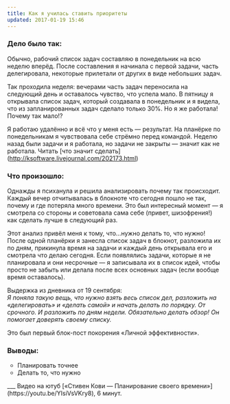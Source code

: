 ```yaml
---
title: Как я училась ставить приоритеты
updated: 2017-01-19 15:46
---
```

<h3>Дело было так:</h3> 

Обычно, рабочий список задач составляю в понедельник на всю неделю вперёд. 
После составления я начинала с первой задачи, часть делегировала, некоторые прилетали от других в виде небольших задач. 

Так проходила неделя: вечерами часть задач переносила на следующий день и оставалось чувство, что успела мало. В пятницу я открывала список задач, который создавала в понедельник и я видела, что из запланированных задач сделало только 30%. Но я же работала! Почему так мало!?

Я работаю удалённо и всё что у меня есть — результат. На планёрке по понедельникам я чувствовала себе стрёмно перед командой. Неделю назад были задачи и я работала, но задачи не закрыты — значит как не работала. Читать [что значит сделать] (http://ksoftware.livejournal.com/202173.html)

<h3>Что произошло:</h3>
Однажды я психанула и решила анализировать почему так происходит. Каждый вечер отчитывалась в блокноте что сегодня пошло не так, почему и где потеряла много времени.  Это был интересный момент — я смотрела со стороны и советовала сама себе (привет, шизофрения!) как сделать лучше в следующий раз. 

Этот анализ привёл меня к тому, что…нужно делать то, что нужно! После одной планёрки я занесла список задач в блокнот, разложила их по дням, прикинула время на задачи и каждый день открывала его и смотрела что делаю сегодня. Если появлялись задачи, которые я не планировала и они несрочные — я записывала их в список идей, чтобы просто не забыть или делала после всех основных задач (если вообще время оставалось).

Выдержка из дневника от 19 сентября:</br>
<i>Я поняла такую вещь, что нужно взять весь список дел, разложить на «делегировать» и «делать самой» и начать делать по порядку. От срочного. И разложить по дням недели. Обязательно делать обзор! Он помогает доверять своему списку.</i> 

Это был первый блок-пост покорения «Личной эффективности». 

<h3>Выводы:</h3>
<ul type="circle">
<li>Планировать точнее</li>
<li>Делать то, что нужно</li>
</ul>
___
Видео на ютуб [«Стивен Кови — Планирование своего времени»] (https://youtu.be/YIsiVsVKry8), 6 минут.
